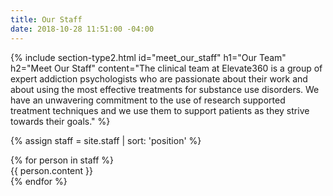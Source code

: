 ```yaml
---
title: Our Staff
date: 2018-10-28 11:51:00 -04:00
---
```


{% include section-type2.html
    id="meet_our_staff"
    h1="Our Team"
    h2="Meet Our Staff"
    content="The clinical team at Elevate360 is a group of expert addiction psychologists who are passionate about their work and about using the most effective treatments for substance use disorders. We have an unwavering commitment to the use of research supported treatment techniques and we use them to support patients as they strive towards their goals."
%}

{% assign staff = site.staff | sort: 'position' %}
<section id="staff_list">
    <div class="grid-inner">
        {% for person in staff  %}
            <div class="team-bio-card" aria-data-url="{{ person.url }}">
                {{ person.content }}
            </div>
        {% endfor %}
    </div>
</section>

<script>
    (function scope(){    
        var titles = document.querySelectorAll('.team-bio h1.small');
        var text_blocks = document.querySelectorAll('.team-bio-card .team-bio-text');
        var cards = document.querySelectorAll('.team-bio-card');
        var bios = document.querySelectorAll('.team-bio');

        for (let i = 0; i < titles.length; i++) {
            titles[i].style = "display: none;"
            const new_title = document.createElement('h1');
            new_title.innerText = titles[i].innerText;
            text_blocks[i].prepend(new_title);

            const more = document.createElement('a');
            const url = cards[i].getAttribute('aria-data-url');
            // console.log(cards)
            more.setAttribute('class', 'learn-more');
            more.setAttribute('href', url);
            more.innerHTML = 'Learn More &#x2192;';
            cards[i].append(more);
            // console.log(bios[i])
            bios[i].classList.remove('team-bio');
            bios[i].classList.add('team-bio-card-inner');
        }
    })();
</script>
